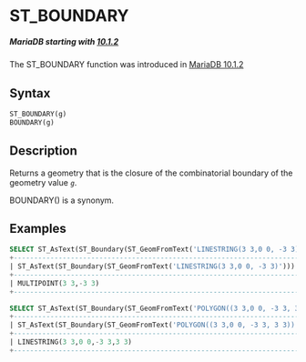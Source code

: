# ST_BOUNDARY

##### MariaDB starting with [10.1.2](/kb/en/mariadb-1012-release-notes/)

The ST_BOUNDARY function was introduced in [MariaDB 10.1.2](/kb/en/mariadb-1012-release-notes/)

## Syntax

```sql
ST_BOUNDARY(g)
BOUNDARY(g)
```

## Description

Returns a geometry that is the closure of the combinatorial boundary of the geometry value <em>`g`</em>.

BOUNDARY() is a synonym.

## Examples

```sql
SELECT ST_AsText(ST_Boundary(ST_GeomFromText('LINESTRING(3 3,0 0, -3 3)')));
+----------------------------------------------------------------------+
| ST_AsText(ST_Boundary(ST_GeomFromText('LINESTRING(3 3,0 0, -3 3)'))) |
+----------------------------------------------------------------------+
| MULTIPOINT(3 3,-3 3)                                                 |
+----------------------------------------------------------------------+

SELECT ST_AsText(ST_Boundary(ST_GeomFromText('POLYGON((3 3,0 0, -3 3, 3 3))')));
+--------------------------------------------------------------------------+
| ST_AsText(ST_Boundary(ST_GeomFromText('POLYGON((3 3,0 0, -3 3, 3 3))'))) |
+--------------------------------------------------------------------------+
| LINESTRING(3 3,0 0,-3 3,3 3)                                             |
+--------------------------------------------------------------------------+
```